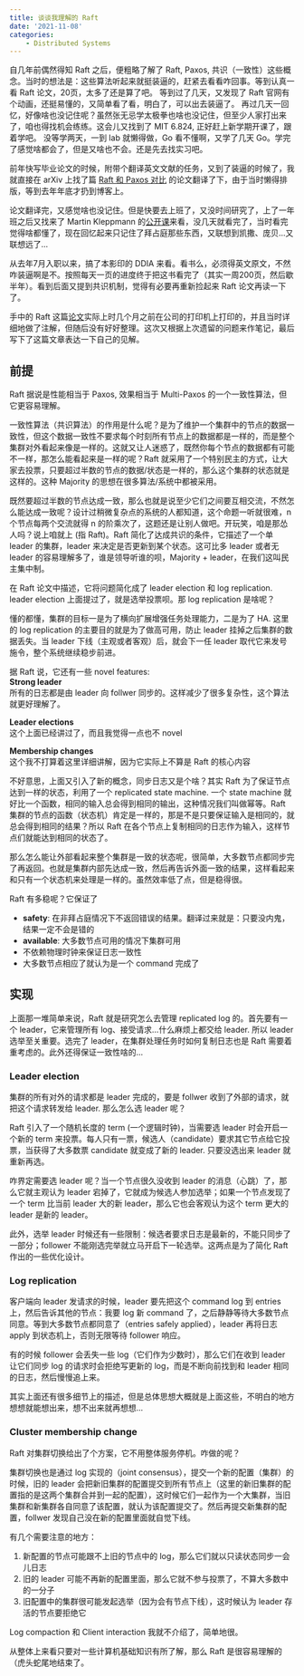 ```yaml
---
title: 谈谈我理解的 Raft
date: '2021-11-08'
categories: 
    - Distributed Systems
---
```


自几年前偶然得知 Raft 之后，便粗略了解了 Raft, Paxos, 共识（一致性）这些概念。当时的想法是：这些算法听起来就挺装逼的，赶紧去看看咋回事。等到认真一看 Raft 论文，20页，太多了还是算了吧。
等到过了几天，又发现了 Raft 官网有个动画，还挺易懂的，又简单看了看，明白了，可以出去装逼了。
再过几天一回忆，好像啥也没记住呢？虽然张无忌学太极拳也啥也没记住，但至少人家打出来了，咱也得找机会练练。这会儿又找到了 MIT 6.824, 正好赶上新学期开课了，跟着学吧。
没等学两天，一到 lab 就懒得做，Go 看不懂啊，又学了几天 Go。学完了感觉啥都会了，但是又啥也不会。还是先去找实习吧。

前年快写毕业论文的时候，附带个翻译英文文献的任务，又到了装逼的时候了，我就直接在 arXiv 上找了篇 [Raft 和 Paxos 对比](../../../../translation/2020/11/21/paxos-vs-raft-have-we-reached-consensus-on-distributed-consensus/) 的论文翻译了下，由于当时懒得排版，等到去年年底才扔到博客上。

论文翻译完，又感觉啥也没记住。但是快要去上班了，又没时间研究了，上了一年班之后又找来了 Martin Kleppmann 的[公开课](https://www.youtube.com/playlist?list=PLeKd45zvjcDFUEv_ohr_HdUFe97RItdiB)来看，没几天就看完了，当时看完觉得啥都懂了，现在回忆起来只记住了拜占庭那些东西，又联想到凯撒、庞贝...又联想远了...

从去年7月入职以来，搞了本影印的 DDIA 来看。看书么，必须得英文原文，不然咋装逼啊是不。按照每天一页的进度终于把这书看完了（其实一周200页，然后歇半年）。看到后面又提到共识机制，觉得有必要再重新捡起来 Raft 论文再读一下了。

手中的 Raft 这篇[论文](https://raft.github.io/raft.pdf)实际上时几个月之前在公司的打印机上打印的，并且当时详细地做了注解，但随后没有好好整理。这次又根据上次遗留的问题来作笔记，最后写下了这篇文章表达一下自己的见解。


## 前提

Raft 据说是性能相当于 Paxos, 效果相当于 Multi-Paxos 的一个一致性算法，但它更容易理解。

一致性算法（共识算法）的作用是什么呢？是为了维护一个集群中的节点的数据一致性，但这个数据一致性不要求每个时刻所有节点上的数据都是一样的，而是整个集群对外看起来像是一样的。这就又让人迷惑了，既然你每个节点的数据都有可能不一样，那怎么能看起来是一样的呢？Raft 就采用了一个特别民主的方式，让大家去投票，只要超过半数的节点的数据/状态是一样的，那么这个集群的状态就是这样的。这种 Majority 的思想在很多算法/系统中都被采用。

既然要超过半数的节点达成一致，那么也就是说至少它们之间要互相交流，不然怎么能达成一致呢？设计过稍微复杂点的系统的人都知道，这个命题一听就很难，n 个节点每两个交流就得 n 的阶乘次了，这题还是让别人做吧。开玩笑，咱是那怂人吗？说上咱就上 (指 Raft)。Raft 简化了达成共识的条件，它描述了一个单 leader 的集群，leader 来决定是否更新到某个状态。这可比多 leader 或者无 leader 的容易理解多了，谁是领导听谁的呗，Majority + leader，在我们这叫民主集中制。

在 Raft 论文中描述，它将问题简化成了 leader election 和 log replication. leader election 上面提过了，就是选举投票呗。那 log replication 是啥呢？

懂的都懂，集群的目标一是为了横向扩展增强任务处理能力，二是为了 HA. 这里的 log replication 的主要目的就是为了做高可用，防止 leader 挂掉之后集群的数据丢失。当 leader 下线（主观或者客观）后，就会下一任 leader 取代它来发号施令，整个系统继续稳步前进。

据 Raft 说，它还有一些 novel features:  
**Strong leader**  
所有的日志都是由 leader 向 follwer 同步的。这样减少了很多复杂性，这个算法就更好理解了。

**Leader elections**  
这个上面已经讲过了，而且我觉得一点也不 novel

**Membership changes**  
这个我不打算着这里详细讲解，因为它实际上不算是 Raft 的核心内容

不好意思，上面又引入了新的概念，同步日志又是个啥？其实 Raft 为了保证节点达到一样的状态，利用了一个 replicated state machine. 一个 state machine 就好比一个函数，相同的输入总会得到相同的输出，这种情况我们叫做幂等。Raft 集群的节点的函数（状态机）肯定是一样的，那是不是只要保证输入是相同的，就总会得到相同的结果？所以 Raft 在各个节点上复制相同的日志作为输入，这样节点们就能达到相同的状态了。

那么怎么能让外部看起来整个集群是一致的状态呢，很简单，大多数节点都同步完了再返回。也就是集群内部先达成一致，然后再告诉外面一致的结果，这样看起来和只有一个状态机来处理是一样的。虽然效率低了点，但是稳得很。

Raft 有多稳呢？它保证了 
- **safety**: 在非拜占庭情况下不返回错误的结果。翻译过来就是：只要没内鬼，结果一定不会是错的
- **available**: 大多数节点可用的情况下集群可用
- 不依赖物理时钟来保证日志一致性
- 大多数节点相应了就认为是一个 command 完成了


## 实现

上面那一堆简单来说，Raft 就是研究怎么去管理 replicated log 的。首先要有一个 leader，它来管理所有 log、接受请求...什么麻烦上都交给 leader. 所以 leader 选举至关重要。选完了 leader，在集群处理任务时如何复制日志也是 Raft 需要着重考虑的。此外还得保证一致性啥的...

### Leader election

集群的所有对外的请求都是 leader 完成的，要是 follwer 收到了外部的请求，就把这个请求转发给 leader. 那么怎么选 leader 呢？

Raft 引入了一个随机长度的 term (一个逻辑时钟)，当需要选 leader 时会开启一个新的 term 来投票。每人只有一票，候选人（candidate）要求其它节点给它投票，当获得了大多数票 candidate 就变成了新的 leader. 只要没选出来 leader 就重新再选。

咋界定需要选 leader 呢？当一个节点很久没收到 leader 的消息（心跳）了，那么它就主观认为 leader 宕掉了，它就成为候选人参加选举；如果一个节点发现了一个 term 比当前 leader 大的新 leader，那么它也会客观认为这个 term 更大的 leader 是新的 leader。

此外，选举 leader 时候还有一些限制：候选者要求日志是最新的，不能只同步了一部分；follower 不能刚选完举就立马开启下一轮选举。这两点是为了简化 Raft 作出的一些优化设计。

### Log replication

客户端向 leader 发请求的时候，leader 要先把这个 command log 到 entries 上，然后告诉其他的节点：我要 log 新 command 了，之后静静等待大多数节点同意。等到大多数节点都同意了（entries safely applied），leader 再将日志 apply 到状态机上，否则无限等待 follower 响应。

有的时候 follower 会丢失一些 log（它们作为少数时），那么它们在收到 leader 让它们同步 log 的请求时会拒绝写更新的 log，而是不断向前找到和 leader 相同的日志，然后慢慢追上来。


其实上面还有很多细节上的描述，但是总体思想大概就是上面这些，不明白的地方想想就能想出来，想不出来就再想想...


### Cluster membership change

Raft 对集群切换给出了个方案，它不用整体服务停机。咋做的呢？

集群切换也是通过 log 实现的（joint consensus），提交一个新的配置（集群）的时候，旧的 leader 会把新旧集群的配置提交到所有节点上（这里的新旧集群的配置指的是这两个集群合并到一起的配置），这时候它们一起作为一个大集群，当旧集群和新集群各自同意了该配置，就认为该配置提交了。然后再提交新集群的配置，follwer 发现自己没在新的配置里面就自觉下线。

有几个需要注意的地方：
1. 新配置的节点可能跟不上旧的节点中的 log，那么它们就以只读状态同步一会儿日志
2. 旧的 leader 可能不再新的配置里面，那么它就不参与投票了，不算大多数中的一分子
3. 旧配置中的集群很可能发起选举（因为会有节点下线），这时候认为 leader 存活的节点要拒绝它

Log compaction 和 Client interaction 我就不介绍了，简单地很。

从整体上来看只要对一些计算机基础知识有所了解，那么 Raft 是很容易理解的（虎头蛇尾地结束了。